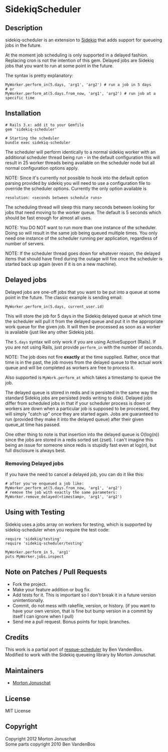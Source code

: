 # SidekiqScheduler

## Description

sidekiq-scheduler is an extension to [Sidekiq](http://github.com/mperham/sidekiq)
that adds support for queueing jobs in the future.

At the moment job scheduling is only supported in a delayed fashion. Replacing cron
is not the intention of this gem. Delayed jobs are Sidekiq jobs that you want to run
at some point in the future.

The syntax is pretty explanatory:

    MyWorker.perform_in(5.days, 'arg1', 'arg2') # run a job in 5 days
    # or
    MyWorker.perform_at(5.days.from_now, 'arg1', 'arg2') # run job at a specific time

## Installation

    # Rails 3.x: add it to your Gemfile
    gem 'sidekiq-scheduler'

    # Starting the scheduler
    bundle exec sidekiq-scheduler

The scheduler will perform identically to a normal sidekiq worker with
an additional scheduler thread being run - in the default configuration
this will result in 25 worker threads being available on the scheduler
node but all normal configuration options apply.

NOTE: Since it's currently not possible to hook into the default option
parsing provided by sidekiq you will need to use a configuration file to
override the scheduler options. Currently the only option available is

    resolution: <seconds between schedule runs>

The scheduling thread will sleep this many seconds between looking for
jobs that need moving to the worker queue. The default is 5 seconds
which should be fast enough for almost all uses.

NOTE: You DO NOT want to run more than one instance of the scheduler.  Doing
so will result in the same job being queued multiple times.  You only need one
instance of the scheduler running per application, regardless of number of servers.

NOTE: If the scheduler thread goes down for whatever reason, the delayed items
that should have fired during the outage will fire once the scheduler is
started back up again (even if it is on a new machine).

## Delayed jobs

Delayed jobs are one-off jobs that you want to be put into a queue at some point
in the future. The classic example is sending email:

    MyWorker.perform_in(5.days, current_user.id)

This will store the job for 5 days in the Sidekiq delayed queue at which time
the scheduler will pull it from the delayed queue and put it in the appropriate 
work queue for the given job. It will then be processed as soon as a worker is 
available (just like any other Sidekiq job).

The `5.days` syntax will only work if you are using ActiveSupport (Rails). If you
are not using Rails, just provide `perform_in` with the number of seconds.

NOTE: The job does not fire **exactly** at the time supplied. Rather, once that
time is in the past, the job moves from the delayed queue to the actual work
queue and will be completed as workers are free to process it.

Also supported is `MyWork.perform_at` which takes a timestamp to queue the job.

The delayed queue is stored in redis and is persisted in the same way the
standard Sidekiq jobs are persisted (redis writing to disk). Delayed jobs differ
from scheduled jobs in that if your scheduler process is down or workers are
down when a particular job is supposed to be processed, they will simply "catch up"
once they are started again.  Jobs are guaranteed to run (provided they make it
into the delayed queue) after their given queue_at time has passed.

One other thing to note is that insertion into the delayed queue is O(log(n))
since the jobs are stored in a redis sorted set (zset).  I can't imagine this
being an issue for someone since redis is stupidly fast even at log(n), but full
disclosure is always best.

### Removing Delayed jobs

If you have the need to cancel a delayed job, you can do it like this:

    # after you've enqueued a job like:
    MyWorker.perform_at(5.days.from_now, 'arg1', 'arg2')
    # remove the job with exactly the same parameters:
    MyWorker.remove_delayed(<timestamp>, 'arg1', 'arg2')

## Using with Testing

Sidekiq uses a jobs array on workers for testing, which is supported by sidekiq-scheduler when you require the test code:

    require 'sidekiq/testing'
    require 'sidekiq-scheduler/testing'
    
    MyWorker.perform_in 5, 'arg1'
    puts MyWorker.jobs.inspect

## Note on Patches / Pull Requests

* Fork the project.
* Make your feature addition or bug fix.
* Add tests for it. This is important so I don't break it in a future version unintentionally.
* Commit, do not mess with rakefile, version, or history.
  (if you want to have your own version, that is fine but bump version in a commit by itself I can ignore when I pull)
* Send me a pull request. Bonus points for topic branches.

## Credits

This work is a partial port of [resque-scheduler](https://github.com/bvandenbos/resque-scheduler) by Ben VandenBos.  
Modified to work with the Sidekiq queueing library by Morton Jonuschat.

## Maintainers

* [Morton Jonuschat](https://github.com/yabawock)

## License

MIT License

## Copyright

Copyright 2012 Morton Jonuschat  
Some parts copyright 2010 Ben VandenBos  
